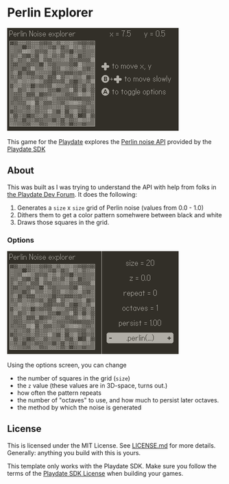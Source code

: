 # Perlin Explorer
![Main screen](support/main-screen.png)

This game for the [Playdate](https://play.date) explores the [Perlin noise API](https://sdk.play.date/1.9.3/Inside%20Playdate.html#_perlin_noise) provided by the [Playdate SDK](https://play.date/dev/#cardSDK)

## About
This was built as I was trying to understand the API with help from folks in [the Playdate Dev Forum](https://devforum.play.date/t/how-to-make-perlin-noise-return-something-other-than-0-5/4200). It does the following:

1. Generates a `size` x `size` grid of Perlin noise (values from 0.0 - 1.0)
2. Dithers them to get a color pattern somehwere between black and white
3. Draws those squares in the grid.

### Options
![Options screen](support/options.png)

Using the options screen, you can change
- the number of squares in the grid (`size`)
- the `z` value (these values are in 3D-space, turns out.)
- how often the pattern repeats
- the number of "octaves" to use, and how much to persist later octaves.
- the method by which the noise is generated

## License

This is licensed under the MIT License. See [LICENSE.md](LICENSE.md) for more
details. Generally: anything you build with this is yours.

This template only works with the Playdate SDK. Make sure you follow the terms
of the [Playdate SDK License](https://play.date/dev/sdk-license) when building
your games.
